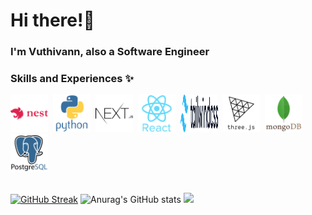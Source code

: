 <div>
  <h1>Hi there!👋</h1>
  <h3>I'm Vuthivann, also a Software Engineer</h3>
</div>

<div>
  <h3>Skills and Experiences ✨</h3>
  <img src="https://github.com/devicons/devicon/blob/master/icons/nestjs/nestjs-plain-wordmark.svg" title="Nestjs" alt="Nestjs" width="60" height="60"/>&nbsp;
  <img src="https://github.com/devicons/devicon/blob/master/icons/python/python-original-wordmark.svg" title="Nestjs" alt="Nestjs" width="60" height="60"/>&nbsp;
  <img src="https://github.com/devicons/devicon/blob/master/icons/nextjs/nextjs-original-wordmark.svg" title="Nextjs" alt="Nextjs" width="60" height="60"/>&nbsp;
  <img src="https://github.com/devicons/devicon/blob/master/icons/react/react-original-wordmark.svg" title="React" alt="React" width="60" height="60"/>&nbsp;  
  <img src="https://github.com/devicons/devicon/blob/master/icons/tailwindcss/tailwindcss-original-wordmark.svg" title="Tailwindcss" alt="Tailwindcss" width="60" height="60"/>&nbsp;
  <img src="https://github.com/devicons/devicon/blob/master/icons/threejs/threejs-original-wordmark.svg" title="Threejs" alt="Threejs" width="60" height="60"/>&nbsp;
  <img src="https://github.com/devicons/devicon/blob/master/icons/mongodb/mongodb-original-wordmark.svg" title="MongoDB" alt="MongoDB" width="60" height="60"/>&nbsp;
    <img src="https://github.com/devicons/devicon/blob/master/icons/postgresql/postgresql-original-wordmark.svg" title="Postgresql" alt="Postgresql"width="60" height="60"/>&nbsp;
</div>&nbsp;


[![GitHub Streak](http://github-readme-streak-stats.herokuapp.com?user=yongvuthivann&theme=dark&background=000000)](https://git.io/streak-stats)
![Anurag's GitHub stats](https://github-readme-stats.vercel.app/api?username=yongvuthivann&theme=radical&show_icons=true)
![](https://komarev.com/ghpvc/?username=yongvuthivann&style=flat-square)







